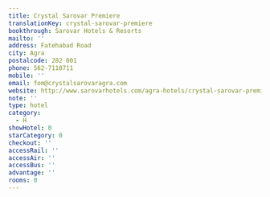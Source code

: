 ```yaml
---
title: Crystal Sarovar Premiere
translationKey: crystal-sarovar-premiere
bookthrough: Sarovar Hotels & Resorts
mailto: ''
address: Fatehabad Road
city: Agra
postalcode: 282 001
phone: 562-7110711
mobile: ''
email: fom@crystalsarovaragra.com
website: http://www.sarovarhotels.com/agra-hotels/crystal-sarovar-premiere
note: ''
type: hotel
category:
  - H
showHotel: 0
starCategory: 0
checkout: ''
accessRail: ''
accessAir: ''
accessBus: ''
advantage: ''
rooms: 0
---
```

